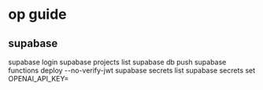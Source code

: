 # op guide

## supabase

supabase login
supabase projects list
supabase db push
supabase functions deploy --no-verify-jwt
supabase secrets list
supabase secrets set OPENAI_API_KEY=<your-openai-api-key>